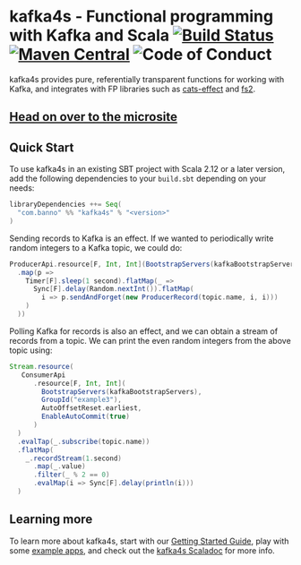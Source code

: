 # kafka4s - Functional programming with Kafka and Scala [![Build Status](https://travis-ci.com/banno/kafka4s.svg?branch=master)](https://travis-ci.com/banno/kafka4s) [![Maven Central](https://maven-badges.herokuapp.com/maven-central/com.banno/kafka4s_2.12/badge.svg)](https://maven-badges.herokuapp.com/maven-central/com.banno/kafka4s_2.12) ![Code of Conduct](https://img.shields.io/badge/Code%20of%20Conduct-Scala-blue.svg)

kafka4s provides pure, referentially transparent functions for working with Kafka, and integrates with FP libraries such as [cats-effect](https://typelevel.org/cats-effect) and [fs2](https://fs2.io).

## [Head on over to the microsite](https://banno.github.io/kafka4s)

## Quick Start

To use kafka4s in an existing SBT project with Scala 2.12 or a later version, add the following dependencies to your
`build.sbt` depending on your needs:

```scala
libraryDependencies ++= Seq(
  "com.banno" %% "kafka4s" % "<version>"
)
```

Sending records to Kafka is an effect. If we wanted to periodically write random integers to a Kafka topic, we could do:

```scala
ProducerApi.resource[F, Int, Int](BootstrapServers(kafkaBootstrapServers))
  .map(p =>
    Timer[F].sleep(1 second).flatMap(_ =>
      Sync[F].delay(Random.nextInt()).flatMap(
        i => p.sendAndForget(new ProducerRecord(topic.name, i, i)))
    )
  ))
```

Polling Kafka for records is also an effect, and we can obtain a stream of records from a topic. We can print the even random integers from the above topic using:

```scala
Stream.resource(
   ConsumerApi
      .resource[F, Int, Int](
        BootstrapServers(kafkaBootstrapServers),
        GroupId("example3"),
        AutoOffsetReset.earliest,
        EnableAutoCommit(true)
      )
  )
  .evalTap(_.subscribe(topic.name))
  .flatMap(
    _.recordStream(1.second)
      .map(_.value)
      .filter(_ % 2 == 0)
      .evalMap(i => Sync[F].delay(println(i)))
  )
```

## Learning more

To learn more about kafka4s, start with our [Getting Started Guide](/kafka4s/docs/), play with some [example apps](https://github.com/Banno/kafka4s/tree/master/examples/src/main/scala), and check out the [kafka4s Scaladoc](https://www.javadoc.io/doc/com.banno/kafka4s_2.12) for more info.
